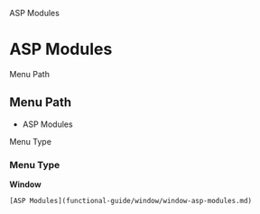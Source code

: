 
ASP Modules
# ASP Modules



Menu Path
## Menu Path



- ASP Modules

Menu Type
### Menu Type

**Window**


```
[ASP Modules](functional-guide/window/window-asp-modules.md)
```